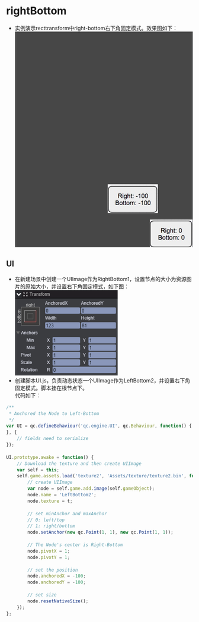 # rightBottom

* 实例演示recttransform中right-bottom右下角固定模式。效果图如下：<br>
![rightBottom](images\UI.png)

## UI

* 在新建场景中创建一个UIImage作为RightBottom1，设置节点的大小为资源图片的原始大小，并设置右下角固定模式，如下图：<br>
![](images\right.png)
* 创建脚本UI.js，负责动态状态一个UIImage作为LeftBottom2，并设置右下角固定模式。脚本挂在根节点下。<br>
代码如下：<br>

```javascript
/**
 * Anchored the Node to Left-Bottom
 */ 
var UI = qc.defineBehaviour('qc.engine.UI', qc.Behaviour, function() {
}, {
    // fields need to serialize
});

UI.prototype.awake = function() {
	// Download the texture and then create UIImage
    var self = this;
    self.game.assets.load('texture2', 'Assets/texture/texture2.bin', function(t) {
        // create UIImage
        var node = self.game.add.image(self.gameObject);
        node.name = 'LeftBottom2';
        node.texture = t;
        
        // set minAnchor and maxAnchor
        // 0: left/top
        // 1: right/bottom
        node.setAnchor(new qc.Point(1, 1), new qc.Point(1, 1));
        
        // The Node's center is Right-Bottom
        node.pivotX = 1;
        node.pivotY = 1;
        
        // set the position
        node.anchoredX = -100;
        node.anchoredY = -100;
        
        // set size
        node.resetNativeSize();
    });
};
```